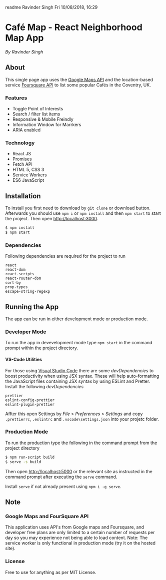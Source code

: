 readme Ravinder Singh Fri 10/08/2018, 16:29

# Café Map - React Neighborhood Map App

_By Ravinder Singh_

## About

This single page app uses the [Google Maps API]() and the location-based service [Foursquare API]() to list some popular
Cafés in the Coventry, UK.

### Features

-   Toggle Point of Interests
-   Search / filter list items
-   Responsive & Mobile Freindly
-   Information Window for Marrkers
-   ARIA enabled

### Technology

-   React JS
-   Promises
-   Fetch API
-   HTML 5, CSS 3
-   Service Workers
-   ES6 JavaScript

## Installation

To install you first need to download by `git clone` or download button. Afterwards you should use `npm i` or
`npm install` and then `npm start` to start the project. Then open [http://localhost:3000](http://localhost:3000).

```bash
$ npm install
$ npm start
```

### Dependencies

Following dependencies are required for the project to run

```
react
react-dom
react-scripts
react-router-dom
sort-by
prop-types
escape-string-regexp
```

## Running the App

The app can be run in either development mode or production mode.

### Developer Mode

To run the app in devevelopment mode type `npm start` in the command prompt within the project directory.

#### VS-Code Utilities

For those using [Visual Studio Code](https://code.visualstudio.com/) there are some _devDependencies_ to boost
productivity when using JSX syntax. These will help auto-formatting the JavaScript files containing JSX syntax by using
ESLint and Pretter. Install the following _devDependencies_

```
prettier
eslint-config-prettier
eslint-plugin-prettier
```

Affter this open Settings by _File_ > _Preferences_ > _Settings_ and copy `.prettierrc`, `.eslintrc` and
`.vscode\settings.json` into your projetc folder.

### Production Mode

To run the production type the following in the command prompt from the project directory

```bash
$ npm run-script build
$ serve -s build
```

Then open [http://localhost:5000](http://localhost:5000) or the relevant site as instructed in the command prompt after
executing the `serve` command.

Install `serve` if not already present using `npm i -g serve`.

## Note

### Google Maps and FourSquare API

This application uses API's from Google maps and Foursquare, and developer free plans are only limited to a certain
number of requests per day so you may experience not being able to load content. Note: The service worker is only
functional in production mode (try it on the hosted site).

### License

Free to use for anything as per MIT License.
